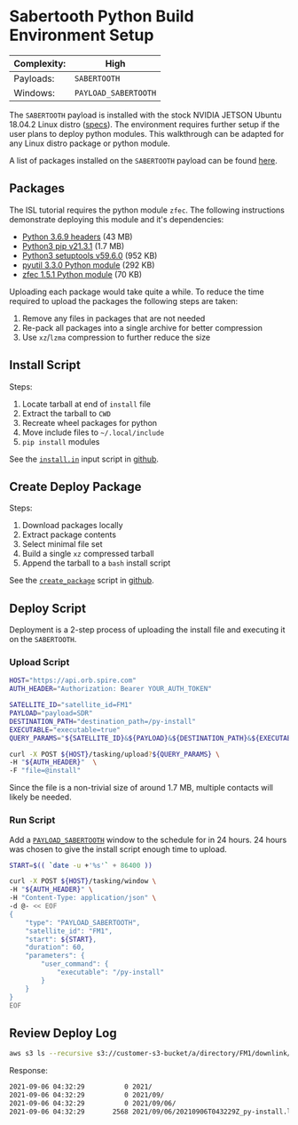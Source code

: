 # Sabertooth Python Build Environment Setup

|Complexity:|High|
|-|-|
|Payloads:|`SABERTOOTH`|
|Windows:|`PAYLOAD_SABERTOOTH`|

The `SABERTOOTH` payload is installed with the stock NVIDIA JETSON Ubuntu 18.04.2 Linux distro ([specs](../../ExecutionEnvironment.md#sabertooth)). The environment requires further setup if the user plans to deploy python modules. This walkthrough can be adapted for any Linux distro package or python module.

 A list of packages installed on the `SABERTOOTH` payload can be found [here](../../text/sabertooth_package_list.txt). 


 ## Packages

The ISL tutorial requires the python module `zfec`. The following instructions demonstrate deploying this module and it's dependencies:

  - [Python 3.6.9 headers](http://ports.ubuntu.com/ubuntu-ports/pool/main/p/python3.6/libpython3.6-dev_3.6.9-1~18.04ubuntu1.6_arm64.deb) (43 MB)
  - [Python3 pip v21.3.1](https://pypi.org/project/pip/) (1.7 MB)
  - [Python3 setuptools v59.6.0](https://pypi.org/project/setuptools/) (952 KB)
  - [pyutil 3.3.0 Python module](https://pypi.org/project/pyutil/) (292 KB)
  - [zfec 1.5.1 Python module](https://pypi.org/project/zfec/) (70 KB)

Uploading each package would take quite a while. To reduce the time required to upload the packages the following steps are taken:

1. Remove any files in packages that are not needed
1. Re-pack all packages into a single archive for better compression
1. Use `xz`/`lzma` compression to further reduce the size


## Install Script

Steps:

1. Locate tarball at end of `install` file
1. Extract the tarball to `CWD`
1. Recreate wheel packages for python
1. Move include files to `~/.local/include`
1. `pip install` modules

See the [`install.in`](https://github.com/nsat/space-services-user-guide/blob/main/tutorials/sabertooth/install.in) input script in [github](https://github.com/nsat/space-services-user-guide/tree/main/tutorials/sabertooth/).


## Create Deploy Package

Steps:

1. Download packages locally
1. Extract package contents
1. Select minimal file set
1. Build a single `xz` compressed tarball
1. Append the tarball to a `bash` install script


See the [`create_package`](https://github.com/nsat/space-services-user-guide/blob/main/tutorials/sabertooth/create_package) script in [github](https://github.com/nsat/space-services-user-guide/tree/main/tutorials/sabertooth/).


## Deploy Script

Deployment is a 2-step process of uploading the install file and executing it on the `SABERTOOTH`.


### Upload Script

```bash
HOST="https://api.orb.spire.com"
AUTH_HEADER="Authorization: Bearer YOUR_AUTH_TOKEN"

SATELLITE_ID="satellite_id=FM1"
PAYLOAD="payload=SDR"
DESTINATION_PATH="destination_path=/py-install"
EXECUTABLE="executable=true"
QUERY_PARAMS="${SATELLITE_ID}&${PAYLOAD}&${DESTINATION_PATH}&${EXECUTABLE}"

curl -X POST ${HOST}/tasking/upload?${QUERY_PARAMS} \
-H "${AUTH_HEADER}"  \
-F "file=@install"
```

Since the file is a non-trivial size of around 1.7 MB, multiple contacts will likely be needed.


### Run Script


Add a [`PAYLOAD_SABERTOOTH`](https://developers.spire.com/tasking-api-docs/#payload_sabertooth) window to the schedule for in 24 hours. 24 hours was chosen to give the install script enough time to upload.

```bash
START=$(( `date -u +'%s'` + 86400 ))

curl -X POST ${HOST}/tasking/window \
-H "${AUTH_HEADER}" \
-H "Content-Type: application/json" \
-d @- << EOF
{
    "type": "PAYLOAD_SABERTOOTH",
    "satellite_id": "FM1",
    "start": ${START},
    "duration": 60,
    "parameters": {
        "user_command": {
            "executable": "/py-install"
        }
    }
}
EOF
```


## Review Deploy Log

```bash
aws s3 ls --recursive s3://customer-s3-bucket/a/directory/FM1/downlink/
```

Response:

```bash
2021-09-06 04:32:29          0 2021/
2021-09-06 04:32:29          0 2021/09/
2021-09-06 04:32:29          0 2021/09/06/
2021-09-06 04:32:29       2568 2021/09/06/20210906T043229Z_py-install.log
```
